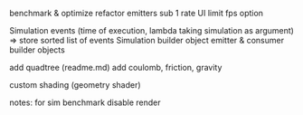 benchmark & optimize
refactor emitters sub 1 rate
UI limit fps option

Simulation events (time of execution, lambda taking simulation as argument) => store sorted list of events
Simulation builder object
emitter & consumer builder objects

add quadtree (readme.md)
add coulomb, friction, gravity

custom shading (geometry shader)

notes:
for sim benchmark disable render
